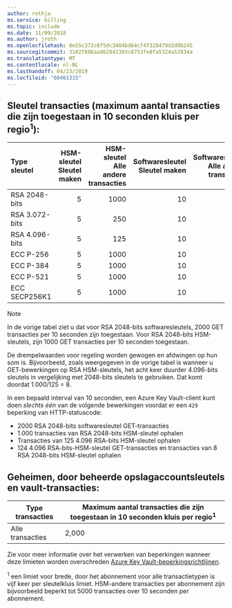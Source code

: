 ```yaml
---
author: rothja
ms.service: billing
ms.topic: include
ms.date: 11/09/2018
ms.author: jroth
ms.openlocfilehash: 0e55c372c6f5dc3484bd64cf4f328479d2d0b245
ms.sourcegitcommit: 3102f886aa962842303c8753fe8fa5324a52834a
ms.translationtype: MT
ms.contentlocale: nl-NL
ms.lasthandoff: 04/23/2019
ms.locfileid: "60461315"
---
```

## <a name="key-transactions-maximum-transactions-allowed-in-10-seconds-per-vault-per-regionsup1sup"></a>Sleutel transacties (maximum aantal transacties die zijn toegestaan in 10 seconden kluis per regio<sup>1</sup>):

|Type sleutel|HSM-sleutel<br>Sleutel maken|HSM-sleutel<br>Alle andere transacties|Softwaresleutel<br>Sleutel maken|Softwaresleutel<br>Alle andere transacties|
|:---|---:|---:|---:|---:|
|RSA 2048-bits|5|1000|10|2,000|
|RSA 3.072-bits|5|250|10|500|
|RSA 4.096-bits|5|125|10|250|
|ECC P-256|5|1000|10|2,000|
|ECC P-384|5|1000|10|2,000|
|ECC P-521|5|1000|10|2,000|
|ECC SECP256K1|5|1000|10|2,000|

> [!NOTE]
> In de vorige tabel ziet u dat voor RSA 2048-bits softwaresleutels, 2000 GET transacties per 10 seconden zijn toegestaan. Voor RSA 2048-bits HSM-sleutels, zijn 1000 GET transacties per 10 seconden toegestaan.
>
> De drempelwaarden voor regeling worden gewogen en afdwingen op hun som is. Bijvoorbeeld, zoals weergegeven in de vorige tabel is wanneer u GET-bewerkingen op RSA HSM-sleutels, het acht keer duurder 4.096-bits sleutels in vergelijking met 2048-bits sleutels te gebruiken. Dat komt doordat 1.000/125 = 8.
>
> In een bepaald interval van 10 seconden, een Azure Key Vault-client kunt doen *slechts één* van de volgende bewerkingen voordat er een `429` beperking van HTTP-statuscode:
> - 2000 RSA 2048-bits softwaresleutel GET-transacties
> - 1.000 transacties van RSA 2048-bits HSM-sleutel ophalen
> - Transacties van 125 4.096 RSA-bits HSM-sleutel ophalen
> - 124 4.096 RSA-bits-HSM-sleutel GET-transacties en transacties van 8 RSA 2048-bits HSM-sleutel ophalen

## <a name="secrets-managed-storage-account-keys-and-vault-transactions"></a>Geheimen, door beheerde opslagaccountsleutels en vault-transacties:
| Type transacties | Maximum aantal transacties die zijn toegestaan in 10 seconden kluis per regio<sup>1</sup> |
| --- | --- |
| Alle transacties |2,000 |

Zie voor meer informatie over het verwerken van beperkingen wanneer deze limieten worden overschreden [Azure Key Vault-beperkingsrichtlijnen](../articles/key-vault/key-vault-ovw-throttling.md).

<sup>1</sup> een limiet voor brede, door het abonnement voor alle transactietypen is vijf keer per sleutelkluis limiet. HSM-andere transacties per abonnement zijn bijvoorbeeld beperkt tot 5000 transacties over 10 seconden per abonnement.
